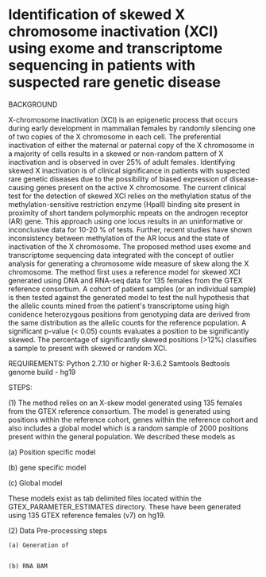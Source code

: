 # Identification of skewed X chromosome inactivation (XCI) using exome and transcriptome sequencing in patients with suspected rare genetic disease

BACKGROUND 

X-chromosome inactivation (XCI) is an epigenetic process that occurs during early development in mammalian females by randomly silencing one of two copies of the X chromosome in each cell. The preferential inactivation of either the maternal or paternal copy of the X chromosome in a majority of cells results in a skewed or non-random pattern of X inactivation and is observed in over 25% of adult females. Identifying skewed X inactivation is of clinical significance in patients with suspected rare genetic diseases due to the possibility of biased expression of disease-causing genes present on the active X chromosome. The current clinical test for the detection of skewed XCI relies on the methylation status of the methylation-sensitive restriction enzyme (Hpall) binding site present in proximity of short tandem polymorphic repeats on the androgen receptor (AR) gene. This approach using one locus results in an uninformative or inconclusive data for 10-20 % of tests. Further, recent studies have shown inconsistency between methylation of the AR locus and the state of inactivation of the X chromosome. The proposed method uses exome and transcriptome sequencing data integrated with the concept of outlier analysis for generating a chromosome wide measure of skew along the X chromosome. The method first uses a reference model for skewed XCI generated using DNA and RNA-seq data for 135 females from the GTEX reference consortium. A cohort of patient samples (or an individual sample) is then tested against the generated model to test the null hypothesis that the allelic counts mined from the patient's transcriptome using high conidence heterozygous positions from genotyping data are derived from the same distribution as the allelic counts for the reference population. A significant p-value (< 0.05) counts evaluates a position to be significantly skewed. The percentage of significantly skewed positions (>12%) classifies a sample to present with skewed or random XCI. 

REQUIREMENTS:
Python 2.7.10 or higher
R-3.6.2
Samtools
Bedtools
genome build - hg19 

STEPS:

(1) The method relies on an X-skew model generated using 135 females from the GTEX reference consortium. The model is generated using positions within the reference cohort, genes within the reference cohort and also includes a global model which is a random sample of 2000 positions present within the general population. We described these models as 

  (a) Position specific model 
  
  (b) gene specific model
  
  (c) Global model 
  
  These models exist as tab delimited files located within the GTEX_PARAMETER_ESTIMATES directory. These have been generated using 135 GTEX reference females (v7) on hg19. 

(2) Data Pre-processing steps

    (a) Generation of 


    (b) RNA BAM 

     

     


